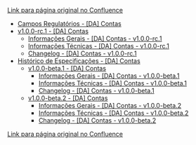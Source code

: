 [Link para página original no Confluence](https://openfinancebrasil.atlassian.net/wiki/spaces/OF/pages/180257084)

- [Campos Regulatórios - \[DA\] Contas](../../../../../OF/Open%20Finance%20Brasil/Especifica%c3%a7%c3%b5es%20de%20APIs/Dados%20Abertos%20-%20DA/[DA]%20API%20-%20Contas/Campos%20Regulat%c3%b3rios%20-%20[DA]%20Contas)
- [v1.0.0-rc.1 - \[DA\] Contas](../../../../../OF/Open%20Finance%20Brasil/Especifica%c3%a7%c3%b5es%20de%20APIs/Dados%20Abertos%20-%20DA/[DA]%20API%20-%20Contas/v1.0.0-rc.1%20-%20[DA]%20Contas/index)
    - [Informações Gerais - \[DA\] Contas - v1.0.0-rc.1](../../../../../OF/Open%20Finance%20Brasil/Especifica%c3%a7%c3%b5es%20de%20APIs/Dados%20Abertos%20-%20DA/[DA]%20API%20-%20Contas/v1.0.0-rc.1%20-%20[DA]%20Contas/Informa%c3%a7%c3%b5es%20Gerais%20-%20[DA]%20Contas%20-%20v1.0.0-rc.1)
    - [Informações Técnicas - \[DA\] Contas - v1.0.0-rc.1](../../../../../OF/Open%20Finance%20Brasil/Especifica%c3%a7%c3%b5es%20de%20APIs/Dados%20Abertos%20-%20DA/[DA]%20API%20-%20Contas/v1.0.0-rc.1%20-%20[DA]%20Contas/Informa%c3%a7%c3%b5es%20T%c3%a9cnicas%20-%20[DA]%20Contas%20-%20v1.0.0-rc.1)
    - [Changelog - \[DA\] Contas - v1.0.0-rc.1](../../../../../OF/Open%20Finance%20Brasil/Especifica%c3%a7%c3%b5es%20de%20APIs/Dados%20Abertos%20-%20DA/[DA]%20API%20-%20Contas/v1.0.0-rc.1%20-%20[DA]%20Contas/Changelog%20-%20[DA]%20Contas%20-%20v1.0.0-rc.1)
- [Histórico de Especificações - \[DA\] Contas](../../../../../OF/Open%20Finance%20Brasil/Especifica%c3%a7%c3%b5es%20de%20APIs/Dados%20Abertos%20-%20DA/[DA]%20API%20-%20Contas/Hist%c3%b3rico%20de%20Especifica%c3%a7%c3%b5es%20-%20[DA]%20Contas/index)
    - [v1.0.0-beta.1 - \[DA\] Contas](../../../../../OF/Open%20Finance%20Brasil/Especifica%c3%a7%c3%b5es%20de%20APIs/Dados%20Abertos%20-%20DA/[DA]%20API%20-%20Contas/Hist%c3%b3rico%20de%20Especifica%c3%a7%c3%b5es%20-%20[DA]%20Contas/v1.0.0-beta.1%20-%20[DA]%20Contas/index)
        - [Informações Gerais - \[DA\] Contas - v1.0.0-beta.1](../../../../../OF/Open%20Finance%20Brasil/Especifica%c3%a7%c3%b5es%20de%20APIs/Dados%20Abertos%20-%20DA/[DA]%20API%20-%20Contas/Hist%c3%b3rico%20de%20Especifica%c3%a7%c3%b5es%20-%20[DA]%20Contas/v1.0.0-beta.1%20-%20[DA]%20Contas/Informa%c3%a7%c3%b5es%20Gerais%20-%20[DA]%20Contas%20-%20v1.0.0-beta.1)
        - [Informações Técnicas - \[DA\] Contas - v1.0.0-beta.1](../../../../../OF/Open%20Finance%20Brasil/Especifica%c3%a7%c3%b5es%20de%20APIs/Dados%20Abertos%20-%20DA/[DA]%20API%20-%20Contas/Hist%c3%b3rico%20de%20Especifica%c3%a7%c3%b5es%20-%20[DA]%20Contas/v1.0.0-beta.1%20-%20[DA]%20Contas/Informa%c3%a7%c3%b5es%20T%c3%a9cnicas%20-%20[DA]%20Contas%20-%20v1.0.0-beta.1)
        - [Changelog - \[DA\] Contas - v1.0.0-beta.1](../../../../../OF/Open%20Finance%20Brasil/Especifica%c3%a7%c3%b5es%20de%20APIs/Dados%20Abertos%20-%20DA/[DA]%20API%20-%20Contas/Hist%c3%b3rico%20de%20Especifica%c3%a7%c3%b5es%20-%20[DA]%20Contas/v1.0.0-beta.1%20-%20[DA]%20Contas/Changelog%20-%20[DA]%20Contas%20-%20v1.0.0-beta.1)
    - [v1.0.0-beta.2 - \[DA\] Contas](../../../../../OF/Open%20Finance%20Brasil/Especifica%c3%a7%c3%b5es%20de%20APIs/Dados%20Abertos%20-%20DA/[DA]%20API%20-%20Contas/Hist%c3%b3rico%20de%20Especifica%c3%a7%c3%b5es%20-%20[DA]%20Contas/v1.0.0-beta.2%20-%20[DA]%20Contas/index)
        - [Informações Gerais - \[DA\] Contas - v1.0.0-beta.2](../../../../../OF/Open%20Finance%20Brasil/Especifica%c3%a7%c3%b5es%20de%20APIs/Dados%20Abertos%20-%20DA/[DA]%20API%20-%20Contas/Hist%c3%b3rico%20de%20Especifica%c3%a7%c3%b5es%20-%20[DA]%20Contas/v1.0.0-beta.2%20-%20[DA]%20Contas/Informa%c3%a7%c3%b5es%20Gerais%20-%20[DA]%20Contas%20-%20v1.0.0-beta.2)
        - [Informações Técnicas - \[DA\] Contas - v1.0.0-beta.2](../../../../../OF/Open%20Finance%20Brasil/Especifica%c3%a7%c3%b5es%20de%20APIs/Dados%20Abertos%20-%20DA/[DA]%20API%20-%20Contas/Hist%c3%b3rico%20de%20Especifica%c3%a7%c3%b5es%20-%20[DA]%20Contas/v1.0.0-beta.2%20-%20[DA]%20Contas/Informa%c3%a7%c3%b5es%20T%c3%a9cnicas%20-%20[DA]%20Contas%20-%20v1.0.0-beta.2)
        - [Changelog - \[DA\] Contas - v1.0.0-beta.2](../../../../../OF/Open%20Finance%20Brasil/Especifica%c3%a7%c3%b5es%20de%20APIs/Dados%20Abertos%20-%20DA/[DA]%20API%20-%20Contas/Hist%c3%b3rico%20de%20Especifica%c3%a7%c3%b5es%20-%20[DA]%20Contas/v1.0.0-beta.2%20-%20[DA]%20Contas/Changelog%20-%20[DA]%20Contas%20-%20v1.0.0-beta.2)

[Link para página original no Confluence](https://openfinancebrasil.atlassian.net/wiki/spaces/OF/pages/180257084)